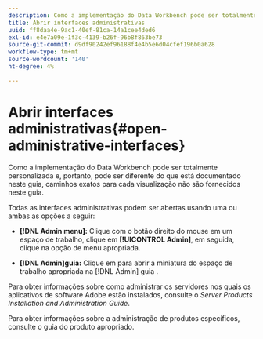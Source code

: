 ```yaml
---
description: Como a implementação do Data Workbench pode ser totalmente personalizada e, portanto, pode ser diferente do que está documentado neste guia, caminhos exatos para cada visualização não são fornecidos neste guia.
title: Abrir interfaces administrativas
uuid: ff8daa4e-9ac1-40ef-81ca-14a1cee4ded6
exl-id: e4e7a09e-1f3c-4139-b26f-96b8f863be73
source-git-commit: d9df90242ef96188f4e4b5e6d04cfef196b0a628
workflow-type: tm+mt
source-wordcount: '140'
ht-degree: 4%

---
```


# Abrir interfaces administrativas{#open-administrative-interfaces}

Como a implementação do Data Workbench pode ser totalmente personalizada e, portanto, pode ser diferente do que está documentado neste guia, caminhos exatos para cada visualização não são fornecidos neste guia.

Todas as interfaces administrativas podem ser abertas usando uma ou ambas as opções a seguir:

* **[!DNL Admin menu]:** Clique com o botão direito do mouse em um espaço de trabalho, clique em  **[!UICONTROL Admin]**, em seguida, clique na opção de menu apropriada.

* **[!DNL Admin]guia:** Clique em para abrir a miniatura do espaço de trabalho apropriada na  [!DNL Admin] guia .

Para obter informações sobre como administrar os servidores nos quais os aplicativos de software Adobe estão instalados, consulte o *Server Products Installation and Administration Guide*.

Para obter informações sobre a administração de produtos específicos, consulte o guia do produto apropriado.
